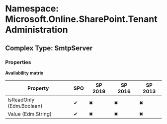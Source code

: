 # Namespace: Microsoft.Online.SharePoint.TenantAdministration

## Complex Type: SmtpServer

### Properties

**Availability matrix**

Property | SPO | SP 2019 | SP 2016 | SP 2013
----------|-----|---------|---------|--------
IsReadOnly (Edm.Boolean) | ✔ | ✖ | ✖ | ✖
Value (Edm.String) | ✔ | ✖ | ✖ | ✖

